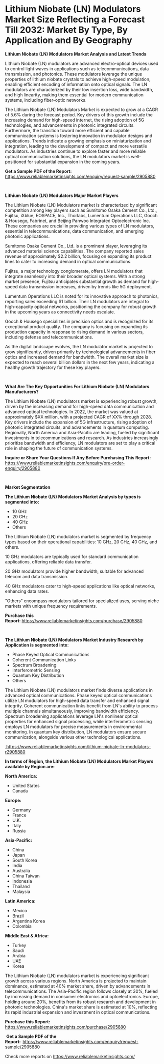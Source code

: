 <p><h1>Lithium Niobate (LN) Modulators Market Size Reflecting a Forecast Till 2032: Market By Type, By Application and By Geography</h1></p><p><strong>Lithium Niobate (LN) Modulators Market Analysis and Latest Trends</strong></p>
<p><p>Lithium Niobate (LN) modulators are advanced electro-optical devices used to control light waves in applications such as telecommunications, data transmission, and photonics. These modulators leverage the unique properties of lithium niobate crystals to achieve high-speed modulation, enabling efficient encoding of information onto optical signals. The LN modulators are characterized by their low insertion loss, wide bandwidth, and high linearity, making them essential for modern communication systems, including fiber-optic networks.</p><p>The Lithium Niobate (LN) Modulators Market is expected to grow at a CAGR of 5.6% during the forecast period. Key drivers of this growth include the increasing demand for high-speed internet, the rising adoption of 5G technologies, and advancements in photonic integrated circuits. Furthermore, the transition toward more efficient and capable communication systems is fostering innovation in modulator designs and applications. Trends indicate a growing emphasis on miniaturization and integration, leading to the development of compact and more versatile modulators. As industries continue to explore faster and more reliable optical communication solutions, the LN modulators market is well-positioned for substantial expansion in the coming years.</p></p>
<p><strong>Get a Sample PDF of the Report:&nbsp;</strong> <a href="https://www.reliablemarketinsights.com/enquiry/request-sample/2905880?utm_campaign=3200&utm_medium=2&utm_source=Github&utm_content=ia&utm_term=12032025&utm_id=lithium-niobate-ln-modulators">https://www.reliablemarketinsights.com/enquiry/request-sample/2905880</a></p>
<p>&nbsp;</p>
<p><strong>Lithium Niobate (LN) Modulators Major Market Players</strong></p>
<p><p>The Lithium Niobate (LN) Modulators market is characterized by significant competition among key players such as Sumitomo Osaka Cement Co., Ltd., Fujitsu, iXblue, EOSPACE, Inc., Thorlabs, Lumentum Operations LLC, Gooch & Housego, Fabrinet, and Beijing Panwoo Integrated Optoelectronic Inc. These companies are crucial in providing various types of LN modulators, essential in telecommunications, data communication, and emerging photonic applications.</p><p>Sumitomo Osaka Cement Co., Ltd. is a prominent player, leveraging its advanced material science capabilities. The company reported sales revenue of approximately $2.2 billion, focusing on expanding its product lines to cater to increasing demand in optical communications.</p><p>Fujitsu, a major technology conglomerate, offers LN modulators that integrate seamlessly into their broader optical systems. With a strong market presence, Fujitsu anticipates substantial growth as demand for high-speed data transmission increases, driven by trends like 5G deployment.</p><p>Lumentum Operations LLC is noted for its innovative approach to photonics, reporting sales exceeding $1 billion. Their LN modulators are integral to high-capacity optical networks, positioning the company for robust growth in the upcoming years as connectivity needs escalate.</p><p>Gooch & Housego specializes in precision optics and is recognized for its exceptional product quality. The company is focusing on expanding its production capacity in response to rising demand in various sectors, including defense and telecommunications.</p><p>As the digital landscape evolves, the LN modulator market is projected to grow significantly, driven primarily by technological advancements in fiber optics and increased demand for bandwidth. The overall market size is expected to reach several billion dollars in the next few years, indicating a healthy growth trajectory for these key players.</p></p>
<p>&nbsp;</p>
<p><strong>What Are The Key Opportunities For Lithium Niobate (LN) Modulators Manufacturers?</strong></p>
<p><p>The Lithium Niobate (LN) modulators market is experiencing robust growth, driven by the increasing demand for high-speed data communication and advanced optical technologies. In 2022, the market was valued at approximately $XX million, with a projected CAGR of XX% through 2028. Key drivers include the expansion of 5G infrastructure, rising adoption of photonic integrated circuits, and advancements in quantum computing. Regionally, North America and Asia-Pacific are leading, fueled by significant investments in telecommunications and research. As industries increasingly prioritize bandwidth and efficiency, LN modulators are set to play a critical role in shaping the future of communication systems.</p></p>
<p><strong>Inquire or Share Your Questions If Any Before Purchasing This Report:</strong> <a href="https://www.reliablemarketinsights.com/enquiry/pre-order-enquiry/2905880?utm_campaign=3200&utm_medium=2&utm_source=Github&utm_content=ia&utm_term=12032025&utm_id=lithium-niobate-ln-modulators">https://www.reliablemarketinsights.com/enquiry/pre-order-enquiry/2905880</a></p>
<p>&nbsp;</p>
<p><strong>Market Segmentation</strong></p>
<p><strong>The Lithium Niobate (LN) Modulators Market Analysis by types is segmented into:</strong></p>
<p><ul><li>10 GHz</li><li>20 GHz</li><li>40 GHz</li><li>Others</li></ul></p>
<p><p>The Lithium Niobate (LN) modulators market is segmented by frequency types based on their operational capabilities: 10 GHz, 20 GHz, 40 GHz, and others. </p><p>10 GHz modulators are typically used for standard communication applications, offering reliable data transfer. </p><p>20 GHz modulators provide higher bandwidth, suitable for advanced telecom and data transmission. </p><p>40 GHz modulators cater to high-speed applications like optical networks, enhancing data rates. </p><p>"Others" encompass modulators tailored for specialized uses, serving niche markets with unique frequency requirements.</p></p>
<p><strong>Purchase this Report:&nbsp;</strong><a href="https://www.reliablemarketinsights.com/purchase/2905880?utm_campaign=3200&utm_medium=2&utm_source=Github&utm_content=ia&utm_term=12032025&utm_id=lithium-niobate-ln-modulators">https://www.reliablemarketinsights.com/purchase/2905880</a></p>
<p>&nbsp;</p>
<p><strong>The Lithium Niobate (LN) Modulators Market Industry Research by Application is segmented into:</strong></p>
<p><ul><li>Phase Keyed Optical Communications</li><li>Coherent Communication Links</li><li>Spectrum Broadening</li><li>Interferometric Sensing</li><li>Quantum Key Distribution</li><li>Others</li></ul></p>
<p><p>The Lithium Niobate (LN) modulators market finds diverse applications in advanced optical communications. Phase keyed optical communications utilize LN modulators for high-speed data transfer and enhanced signal integrity. Coherent communication links benefit from LN's ability to process multiple channels simultaneously, improving bandwidth efficiency. Spectrum broadening applications leverage LN's nonlinear optical properties for enhanced signal processing, while interferometric sensing employs LN modulators for precise measurements in environmental monitoring. In quantum key distribution, LN modulators ensure secure communication, alongside various other technological applications.</p></p>
<p><a href="https://www.reliablemarketinsights.com/lithium-niobate-ln-modulators-r2905880?utm_campaign=3200&utm_medium=2&utm_source=Github&utm_content=ia&utm_term=12032025&utm_id=lithium-niobate-ln-modulators">&nbsp;https://www.reliablemarketinsights.com/lithium-niobate-ln-modulators-r2905880</a></p>
<p><strong>In terms of Region, the Lithium Niobate (LN) Modulators Market Players available by Region are:</strong></p>
<p>
    <p> <strong> North America: </strong>
        <ul>
            <li>United States</li>
            <li>Canada</li>
        </ul>
        </p> 
    <p> <strong> Europe: </strong>
        <ul>
            <li>Germany</li>
            <li>France</li>
            <li>U.K.</li>
            <li>Italy</li>
            <li>Russia</li>
        </ul>
        </p> 
    <p> <strong> Asia-Pacific: </strong>
        <ul>
            <li>China</li>
            <li>Japan</li>
            <li>South Korea</li>
            <li>India</li>
            <li>Australia</li>
            <li>China Taiwan</li>
            <li>Indonesia</li>
            <li>Thailand</li>
            <li>Malaysia</li>
        </ul>
        </p> 
    <p> <strong> Latin America: </strong>
        <ul>
            <li>Mexico</li>
            <li>Brazil</li>
            <li>Argentina Korea</li>
            <li>Colombia</li>
        </ul>
        </p> 
    <p> <strong> Middle East & Africa: </strong>
        <ul>
            <li>Turkey</li>
            <li>Saudi</li>
            <li>Arabia</li>
            <li>UAE</li>
            <li>Korea</li>
        </ul>
    </p>
    </p>
<p><p>The Lithium Niobate (LN) modulators market is experiencing significant growth across various regions. North America is projected to maintain dominance, estimated at 40% market share, driven by advancements in telecommunications. The Asia-Pacific region follows closely at 30%, fueled by increasing demand in consumer electronics and optoelectronics. Europe, holding around 20%, benefits from its robust research and development in photonic technologies. China's market share is estimated at 10%, reflecting its rapid industrial expansion and investment in optical communications.</p></p>
<p><strong>Purchase this Report: </strong><a href="https://www.reliablemarketinsights.com/purchase/2905880?utm_campaign=3200&utm_medium=2&utm_source=Github&utm_content=ia&utm_term=12032025&utm_id=lithium-niobate-ln-modulators">https://www.reliablemarketinsights.com/purchase/2905880</a></p>
<p>&nbsp;<strong>Get a Sample PDF of the Report:&nbsp;&nbsp;</strong><a href="https://www.reliablemarketinsights.com/enquiry/request-sample/2905880?utm_campaign=3200&utm_medium=2&utm_source=Github&utm_content=ia&utm_term=12032025&utm_id=lithium-niobate-ln-modulators">https://www.reliablemarketinsights.com/enquiry/request-sample/2905880</a></p>
<p><strong></strong></p>
<p>Check more reports on <a href="https://www.reliablemarketinsights.com/?utm_campaign=3200&utm_medium=2&utm_source=Github&utm_content=ia&utm_term=12032025&utm_id=lithium-niobate-ln-modulators">https://www.reliablemarketinsights.com/</a></p>